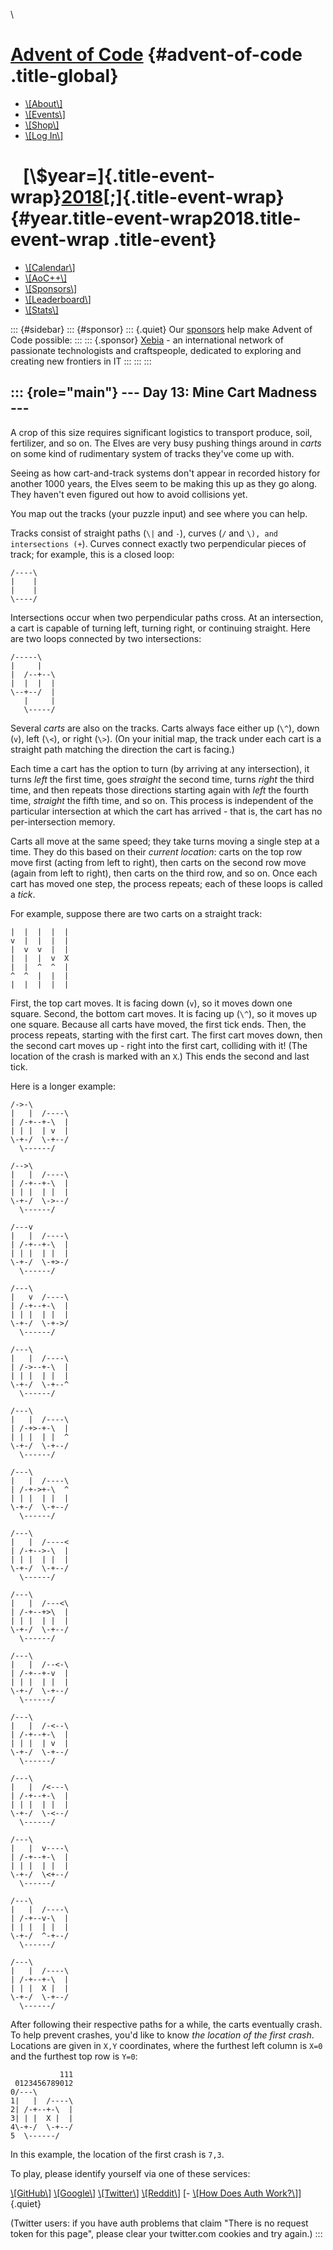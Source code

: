 \\

<div>

[Advent of Code](/) {#advent-of-code .title-global}
===================

-   [\\\[About\\\]](/2018/about)
-   [\\\[Events\\\]](/2018/events)
-   [\\\[Shop\\\]](https://teespring.com/adventofcode)
-   [\\\[Log In\\\]](/2018/auth/login)

</div>

<div>

   \[\\\$year=\]{.title-event-wrap}[2018](/2018)\[;\]{.title-event-wrap} {#year.title-event-wrap2018.title-event-wrap .title-event}
========================================================================

-   [\\\[Calendar\\\]](/2018)
-   [\\\[AoC++\\\]](/2018/support)
-   [\\\[Sponsors\\\]](/2018/sponsors)
-   [\\\[Leaderboard\\\]](/2018/leaderboard)
-   [\\\[Stats\\\]](/2018/stats)

</div>

::: {\#sidebar} ::: {\#sponsor} ::: {.quiet} Our
[sponsors](/2018/sponsors) help make Advent of Code possible: ::: :::
{.sponsor} [Xebia](https://xebia.com/community/advent-of-code) - an
international network of passionate technologists and craftspeople,
dedicated to exploring and creating new frontiers in IT ::: ::: :::

::: {role="main"}
\-\-- Day 13: Mine Cart Madness \-\--
-------------------------------------

A crop of this size requires significant logistics to transport produce,
soil, fertilizer, and so on. The Elves are very busy pushing things
around in *carts* on some kind of rudimentary system of tracks they\'ve
come up with.

Seeing as how cart-and-track systems don\'t appear in recorded history
for another 1000 years, the Elves seem to be making this up as they go
along. They haven\'t even figured out how to avoid collisions yet.

You map out the tracks (your puzzle input) and see where you can help.

Tracks consist of straight paths (`\|` and `-`), curves (`/` and
`\), and intersections (+`). Curves connect exactly two perpendicular
pieces of track; for example, this is a closed loop:

    /----\
    |    |
    |    |
    \----/

Intersections occur when two perpendicular paths cross. At an
intersection, a cart is capable of turning left, turning right, or
continuing straight. Here are two loops connected by two intersections:

    /-----\
    |     |
    |  /--+--\
    |  |  |  |
    \--+--/  |
       |     |
       \-----/

Several *carts* are also on the tracks. Carts always face either up
(`\^`), down (`v`), left (`\<`), or right (`\>`). (On your initial map,
the track under each cart is a straight path matching the direction the
cart is facing.)

Each time a cart has the option to turn (by arriving at any
intersection), it turns *left* the first time, goes *straight* the
second time, turns *right* the third time, and then repeats those
directions starting again with *left* the fourth time, *straight* the
fifth time, and so on. This process is independent of the particular
intersection at which the cart has arrived - that is, the cart has no
per-intersection memory.

Carts all move at the same speed; they take turns moving a single step
at a time. They do this based on their *current location*: carts on the
top row move first (acting from left to right), then carts on the second
row move (again from left to right), then carts on the third row, and so
on. Once each cart has moved one step, the process repeats; each of
these loops is called a *tick*.

For example, suppose there are two carts on a straight track:

    |  |  |  |  |
    v  |  |  |  |
    |  v  v  |  |
    |  |  |  v  X
    |  |  ^  ^  |
    ^  ^  |  |  |
    |  |  |  |  |

First, the top cart moves. It is facing down (`v`), so it moves down one
square. Second, the bottom cart moves. It is facing up (`\^`), so it
moves up one square. Because all carts have moved, the first tick ends.
Then, the process repeats, starting with the first cart. The first cart
moves down, then the second cart moves up - right into the first cart,
colliding with it! (The location of the crash is marked with an `X`.)
This ends the second and last tick.

Here is a longer example:

    /->-\        
    |   |  /----\
    | /-+--+-\  |
    | | |  | v  |
    \-+-/  \-+--/
      \------/   

    /-->\        
    |   |  /----\
    | /-+--+-\  |
    | | |  | |  |
    \-+-/  \->--/
      \------/   

    /---v        
    |   |  /----\
    | /-+--+-\  |
    | | |  | |  |
    \-+-/  \-+>-/
      \------/   

    /---\        
    |   v  /----\
    | /-+--+-\  |
    | | |  | |  |
    \-+-/  \-+->/
      \------/   

    /---\        
    |   |  /----\
    | /->--+-\  |
    | | |  | |  |
    \-+-/  \-+--^
      \------/   

    /---\        
    |   |  /----\
    | /-+>-+-\  |
    | | |  | |  ^
    \-+-/  \-+--/
      \------/   

    /---\        
    |   |  /----\
    | /-+->+-\  ^
    | | |  | |  |
    \-+-/  \-+--/
      \------/   

    /---\        
    |   |  /----<
    | /-+-->-\  |
    | | |  | |  |
    \-+-/  \-+--/
      \------/   

    /---\        
    |   |  /---<\
    | /-+--+>\  |
    | | |  | |  |
    \-+-/  \-+--/
      \------/   

    /---\        
    |   |  /--<-\
    | /-+--+-v  |
    | | |  | |  |
    \-+-/  \-+--/
      \------/   

    /---\        
    |   |  /-<--\
    | /-+--+-\  |
    | | |  | v  |
    \-+-/  \-+--/
      \------/   

    /---\        
    |   |  /<---\
    | /-+--+-\  |
    | | |  | |  |
    \-+-/  \-<--/
      \------/   

    /---\        
    |   |  v----\
    | /-+--+-\  |
    | | |  | |  |
    \-+-/  \<+--/
      \------/   

    /---\        
    |   |  /----\
    | /-+--v-\  |
    | | |  | |  |
    \-+-/  ^-+--/
      \------/   

    /---\        
    |   |  /----\
    | /-+--+-\  |
    | | |  X |  |
    \-+-/  \-+--/
      \------/   

After following their respective paths for a while, the carts eventually
crash. To help prevent crashes, you\'d like to know *the location of the
first crash*. Locations are given in `X,Y` coordinates, where the
furthest left column is `X=0` and the furthest top row is `Y=0`:

               111
     0123456789012
    0/---\        
    1|   |  /----\
    2| /-+--+-\  |
    3| | |  X |  |
    4\-+-/  \-+--/
    5  \------/   

In this example, the location of the first crash is `7,3`.

To play, please identify yourself via one of these services:

[\\\[GitHub\\\]](/auth/github) [\\\[Google\\\]](/auth/google)
[\\\[Twitter\\\]](/auth/twitter) [\\\[Reddit\\\]](/auth/reddit) \[-
[\\\[How Does Auth Work?\\\]](/about#faq_auth)\]{.quiet}

(Twitter users: if you have auth problems that claim \"There is no
request token for this page\", please clear your twitter.com cookies and
try again.)
:::

